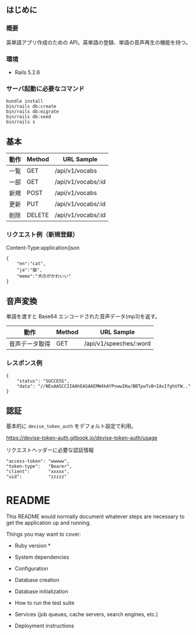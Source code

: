 ## はじめに
### 概要
英単語アプリ作成のための API。英単語の登録、単語の音声再生の機能を持つ。

### 環境
* Rails 5.2.6

### サーバ起動に必要なコマンド
```
bundle install
bin/rails db:create
bin/rails db:migrate
bin/rails db:seed
bin/rails s
```

## 基本

| 動作 |  Method  |  URL Sample
| ---- | ---- | ---- |
| 一覧 |  GET  |  /api/v1/vocabs |
| 一部 |  GET  |  /api/v1/vocabs/:id |
| 新規 |  POST |  /api/v1/vocabs |
| 更新 |  PUT  |  /api/v1/vocabs/:id |
| 削除 |  DELETE  | /api/v1/vocabs/:id |

### リクエスト例（新規登録）
Content-Type:application/json
```
{
    "en":"cat",
    "ja":"猫",
    "memo":"犬のがかわいい"
}
```
## 音声変換
単語を渡すと Base64 エンコードされた音声データ(mp3)を返す。

| 動作 |  Method  |  URL Sample
| ---- | ---- | ---- |
| 音声データ取得 |  GET  |  /api/v1/speeches/:word |

### レスポンス例
```
{
    "status": "SUCCESS",
    "data": "//NExAASCCIIAAhEAGAAEMW4kAYPnwwIKw/BBTpwTvB+IAxIfghUfW.."
}
```

## 認証
基本的に `devise_token_auth` をデフォルト設定で利用。

https://devise-token-auth.gitbook.io/devise-token-auth/usage

リクエストヘッダーに必要な認証情報
```
"access-token": "wwwww",
"token-type":   "Bearer",
"client":       "xxxxx",
"uid":          "zzzzz"
```

# README

This README would normally document whatever steps are necessary to get the
application up and running.

Things you may want to cover:

* Ruby version
  * 

* System dependencies

* Configuration

* Database creation

* Database initialization

* How to run the test suite

* Services (job queues, cache servers, search engines, etc.)

* Deployment instructions
